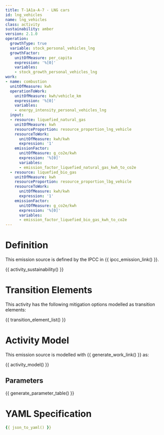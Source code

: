 ```yaml
---
title: T-1A1a-A-7 - LNG cars
id: lng_vehicles
name: lng_vehicles
class: activity
sustainability: amber
version: 2.1.0
operation:
  growthType: true
  variable: stock_personal_vehicles_lng
  growthFactor:
    unitOfMeasure: per_capita
    expression: '%[0]'
    variables:
    - stock_growth_personal_vehicles_lng
work:
- name: combustion
  unitOfMeasure: kwh
  operationToWork:
    unitOfMeasure: kwh/vehicle_km
    expression: '%[0]'
    variables:
    - energy_intensity_personal_vehicles_lng
  input:
  - resource: liquefied_natural_gas
    unitOfMeasure: kwh
    resourceProportion: resource_proportion_lng_vehicle
    resourceToWork:
      unitOfMeasure: kwh/kwh
      expression: '1'
    emissionFactor:
      unitOfMeasure: g_co2e/kwh
      expression: '%[0]'
      variables:
      - emission_factor_liquefied_natural_gas_kwh_to_co2e
  - resource: liquefied_bio_gas
    unitOfMeasure: kwh
    resourceProportion: resource_proportion_lbg_vehicle
    resourceToWork:
      unitOfMeasure: kwh/kwh
      expression: '1'
    emissionFactor:
      unitOfMeasure: g_co2e/kwh
      expression: '%[0]'
      variables:
      - emission_factor_liquefied_bio_gas_kwh_to_co2e
---
```

# Definition
This emission source is defined by the IPCC in {{ ipcc_emission_link() }}.

{{ activity_sustainability() }}

# Transition Elements

This activity has the following mitigation options modelled as transition elements:

{{ transition_element_list() }}

# Activity Model
This emission source is modelled with {{ generate_work_link() }} as:

{{ activity_model() }}

## Parameters

{{ generate_parameter_table() }}

# YAML Specification

```yaml
{{ json_to_yaml() }}
```
